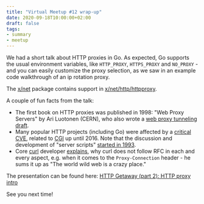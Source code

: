 ```yaml
---
title: "Virtual Meetup #12 wrap-up"
date: 2020-09-18T10:00:00+02:00
draft: false
tags:
- summary
- meetup
---
```


We had a short talk about HTTP proxies in Go. As expected, Go supports the
usual environment variables, like `HTTP_PROXY`, `HTTPS_PROXY` and `NO_PROXY` -
and you can easily customize the proxy selection, as we saw in an example code
walkthrough of an ip rotation proxy.

The [x/net](https://github.com/golang/net/) package contains support in
[x/net/http/httpproxy](https://github.com/golang/net/tree/master/http/httpproxy).

A couple of fun facts from the talk:

* The first book on HTTP proxies was published in 1998: "Web Proxy Servers" by
  Ari Luotonen (CERN), who also wrote a [web proxy tunneling
draft](https://tools.ietf.org/html/draft-luotonen-web-proxy-tunneling-01).
* Many popular HTTP projects (including Go) were affected by a [critical
  CVE](https://httpoxy.org/), related to [CGI](https://www.w3.org/CGI/) up until
  2016. Note that the discussion and development of "server scripts" [started
        in
1993](http://1997.webhistory.org/www.lists/www-talk.1993q4/0485.html).
* Core [curl](https://curl.haxx.se/) developer [explains](https://stackoverflow.com/a/62722840/89391),
  why curl does not follow RFC in each and every aspect, e.g. when it comes to
the `Proxy-Connection` header - he sums it up as "The world wild web is a crazy place."

The presentation can be found here: [HTTP Getaway (part 2): HTTP proxy intro](https://github.com/miku/httpgetaway/blob/master/ProxyIntro.md)

See you next time!


